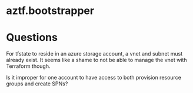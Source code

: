# aztf.bootstrapper


# Questions

For tfstate to reside in an azure storage account, a vnet and subnet must already exist. It seems like a shame to not be able to manage the vnet with Terraform though. 


Is it improper for one account to have access to both provision resource groups and create SPNs?
